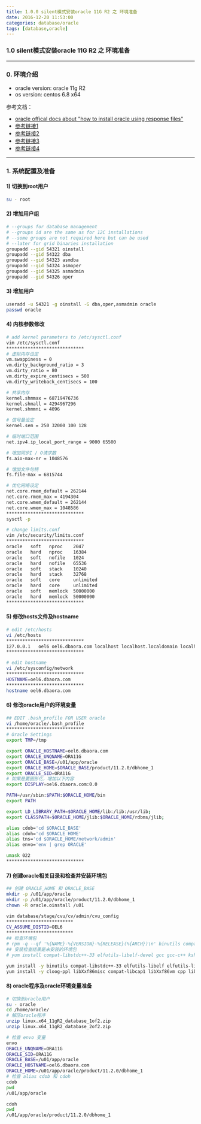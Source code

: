 ```yaml
---
title: 1.0.0 silent模式安装oracle 11G R2 之 环境准备
date: 2016-12-20 11:53:00
categories: database/oracle
tags: [database,oracle]
---
```

### 1.0 silent模式安装oracle 11G R2 之 环境准备

---

### 0. 环境介绍
- oracle version: oracle 11g R2
- os version: centos 6.8 x64

参考文档：
- [oracle offical docs about "how to install oracle using response files"](http://docs.oracle.com/cd/E11882_01/install.112/e47689/app_nonint.htm#LADBI1342)
- [参考链接1](http://dbaora.com/install-oracle-in-silent-mode-11g-release-2-11-2/)
- [参考链接2](https://www.krenger.ch/blog/11g-silent-installation-error/)
- [参考链接3](https://oracle-base.com/blog/2011/02/13/oracle-11gr2-on-oracle-linux-6/)
- [参考链接4](http://www.apoyl.com/?p=1536)

---

### 1. 系统配置及准备
#### 1) 切换到root用户
``` bash
su - root
```
#### 2) 增加用户组
``` bash
# --groups for database management
# --groups id are the same as for 12C installations
# --some groups are not required here but can be used
# --later for grid binaries installation
groupadd --gid 54321 oinstall
groupadd --gid 54322 dba
groupadd --gid 54323 asmdba
groupadd --gid 54324 asmoper
groupadd --gid 54325 asmadmin
groupadd --gid 54326 oper
```
#### 3) 增加用户
``` bash
useradd -u 54321 -g oinstall -G dba,oper,asmadmin oracle
passwd oracle
```
#### 4) 内核参数修改
``` bash
# add kernel parameters to /etc/sysctl.conf
vim /etc/sysctl.conf
*****************************
# 虚拟内存设定
vm.swappiness = 0
vm.dirty_background_ratio = 3
vm.dirty_ratio = 80
vm.dirty_expire_centisecs = 500
vm.dirty_writeback_centisecs = 100

# 共享内存
kernel.shmmax = 68719476736
kernel.shmall = 4294967296
kernel.shmmni = 4096

# 信号量设定
kernel.sem = 250 32000 100 128

# 临时端口范围
net.ipv4.ip_local_port_range = 9000 65500

# 增加同步I / O请求数
fs.aio-max-nr = 1048576

# 增加文件句柄
fs.file-max = 6815744

# 优化网络设定
net.core.rmem_default = 262144
net.core.rmem_max = 4194304
net.core.wmem_default = 262144
net.core.wmem_max = 1048586
*****************************
sysctl -p

# change limits.conf
vim /etc/security/limits.conf
*****************************
oracle   soft   nproc    2047
oracle   hard   nproc    16384
oracle   soft   nofile   1024
oracle   hard   nofile   65536
oracle   soft   stack    10240
oracle   hard   stack    32768
oracle   soft   core     unlimited
oracle   hard   core     unlimited
oracle   soft   memlock  50000000
oracle   hard   memlock  50000000
*****************************
```
#### 5) 修改hosts文件及hostname
``` bash
# edit /etc/hosts
vi /etc/hosts
*****************************
127.0.0.1   oel6 oel6.dbaora.com localhost localhost.localdomain localhost4 localhost4.localdomain4
*****************************

# edit hostname
vi /etc/sysconfig/network
*****************************
HOSTNAME=oel6.dbaora.com
*****************************
hostname oel6.dbaora.com
```
#### 6) 修改oracle用户的环境变量
``` bash
## EDIT .bash_profile FOR USER oracle
vi /home/oracle/.bash_profile
*****************************
# Oracle Settings
export TMP=/tmp

export ORACLE_HOSTNAME=oel6.dbaora.com
export ORACLE_UNQNAME=ORA11G
export ORACLE_BASE=/u01/app/oracle
export ORACLE_HOME=$ORACLE_BASE/product/11.2.0/dbhome_1
export ORACLE_SID=ORA11G
# 如果是要图形化，增加以下内容
export DISPLAY=oel6.dbaora.com:0.0

PATH=/usr/sbin:$PATH:$ORACLE_HOME/bin
export PATH

export LD_LIBRARY_PATH=$ORACLE_HOME/lib:/lib:/usr/lib;
export CLASSPATH=$ORACLE_HOME/jlib:$ORACLE_HOME/rdbms/jlib;

alias cdob='cd $ORACLE_BASE'
alias cdoh='cd $ORACLE_HOME'
alias tns='cd $ORACLE_HOME/network/admin'
alias envo='env | grep ORACLE'

umask 022
*****************************
```
#### 7) 创建oracle相关目录和检查并安装环境包
``` bash
## 创建 ORACLE_HOME 和 ORACLE_BASE
mkdir -p /u01/app/oracle
mkdir -p /u01/app/oracle/product/11.2.0/dbhome_1
chown -R oracle.oinstall /u01

vim database/stage/cvu/cv/admin/cvu_config
*************************
CV_ASSUME_DISTID=OEL6
*************************
## 检查环境包
# rpm -q --qf '%{NAME}-%{VERSION}-%{RELEASE}(%{ARCH})\n' binutils compat-libstdc++-33 elfutils-libelf elfutils-libelf-devel gcc gcc-c++ glibc glibc-common glibc-devel glibc-headers ksh libaio libaio-devel libgcc libstdc++ libstdc++-devel make sysstat unixODBC unixODBC-devel
## 安装检查结果是未安装的环境包
# yum install compat-libstdc++-33 elfutils-libelf-devel gcc gcc-c++ ksh libaio-devel libstdc++-devel unixODBC unixODBC-devel

yum install -y binutils compat-libstdc++-33 elfutils-libelf elfutils-libelf-devel gcc gcc-c++ glibc glibc-common glibc-devel glibc-headers ksh libaio libaio-devel libgcc libstdc++ libstdc++-devel make sysstat unixODBC unixODBC-devel
yum install -y cloog-ppl libXxf86misc compat-libcap1 libXxf86vm cpp libdmx libstdc++-devel mpfr glibc-headers ppl kernel-headers xorg-x11-utils libXmu xorg-x11-xauth libXt libXv libXxf86dga
```
#### 8) oracle程序及oracle环境变量准备
``` bash
# 切换到oracle用户
su - oracle
cd /home/oracle/
# 解压oracle程序
unzip linux.x64_11gR2_database_1of2.zip
unzip linux.x64_11gR2_database_2of2.zip

# 检查 envo 变量
envo
ORACLE_UNQNAME=ORA11G
ORACLE_SID=ORA11G
ORACLE_BASE=/u01/app/oracle
ORACLE_HOSTNAME=oel6.dbaora.com
ORACLE_HOME=/u01/app/oracle/product/11.2.0/dbhome_1
# 检查 alias cdob 和 cdoh
cdob
pwd
/u01/app/oracle

cdoh
pwd
/u01/app/oracle/product/11.2.0/dbhome_1
```
